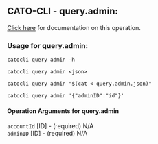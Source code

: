 
## CATO-CLI - query.admin:
[Click here](https://api.catonetworks.com/documentation/#query-query.admin) for documentation on this operation.

### Usage for query.admin:

`catocli query admin -h`

`catocli query admin <json>`

`catocli query admin "$(cat < query.admin.json)"`

`catocli query admin '{"adminID":"id"}'`


#### Operation Arguments for query.admin ####

`accountId` [ID] - (required) N/A    
`adminID` [ID] - (required) N/A    
